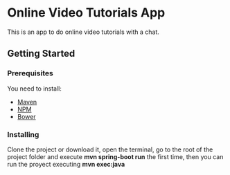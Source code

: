 # Online Video Tutorials App
This is an app to do online video tutorials with a chat.

## Getting Started
### Prerequisites
You need to install:

- [Maven](http://maven.apache.org/install.html)
- [NPM](https://docs.npmjs.com/getting-started/installing-node)
- [Bower](https://bower.io/#install-bower)

### Installing
Clone the project or download it, open the terminal, go to the root of the project folder and execute **mvn spring-boot run** the first time, then you can run the proyect executing **mvn exec:java**